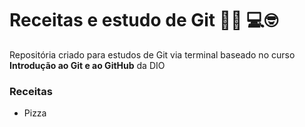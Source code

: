 # Receitas e estudo de Git :man_cook: :computer::nerd_face:
Repositória criado para estudos de Git via terminal baseado no curso **Introdução ao Git e ao GitHub** da DIO
### Receitas
 - Pizza